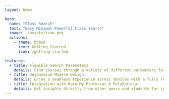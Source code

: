 ```yaml
---
layout: home

hero:
  name: "Class Search"
  text: "Easy Minimal Powerful Class Search"
  image: ./assets/icon.png
  actions:
    - theme: brand
      text: Getting Started
      link: /getting-started

features:
  - title: Flexible Search Parameters
    details: Find courses through a variety of different parameters for easy discovery and filtering
  - title: Responsive Modern Design
    details: Enjoy a seamless experience across devices with a fully responsive design
  - title: Integration with Rate My Professor & PolyRatings
    details: Get insights directly from other peers and students for insight into course quality
---
```


